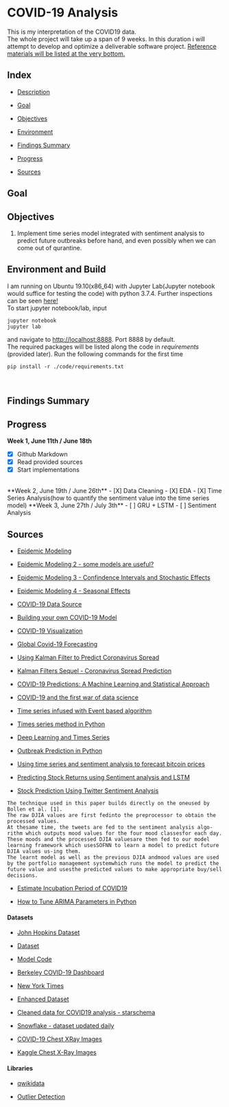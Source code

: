 # COVID-19 Analysis
This is my interpretation of the COVID19 data. <br>
The whole project will take up a span of 9 weeks. In this duration i will attempt to develop and optimize a deliverable software project. [Reference materials will be listed at the very bottom.](#Sources)

## Index

- [Description](#Description)

- [Goal](#Goal)

- [Objectives](#Objectives)

- [Environment](#Environment)

- [Findings Summary](#Summary)

- [Progress](#Progress)

- [Sources](#Sources)

## Goal


## Objectives
1. Implement time series model integrated with sentiment analysis to predict future outbreaks before hand, and even possibly when we can come out of qurantine. 

## Environment and Build
I am running on Ubuntu 19.10(x86_64) with Jupyter Lab(Jupyter notebook would suffice for testing the code) with python 3.7.4. Further inspections can be seen [here!](https://github.com/szacharias/COVID19-Analysis/blob/master/Code/Environment.ipynb) <br>
To start jupyter notebook/lab, input
```
jupyter notebook
jupyter lab
```
and navigate to [http://localhost:8888](http://localhost:8888). Port 8888 by default.
<br>
The required packages will be listed along the code in _requirements_ (provided later).
Run the following commands for the first time
```
pip install -r ./code/requirements.txt
```
 <br>


## Findings Summary 



## Progress
**Week 1, June 11th / June 18th**
- [X] Github Markdown
- [X] Read provided sources
- [X] Start implementations
<br>
**Week 2, June 19th / June 26th**
- [X] Data Cleaning
- [X] EDA
- [X] Time Series Analysis(how to quantify the sentiment value into the time series model) 
**Week 3, June 27th / July 3th** 
- [ ] GRU + LSTM
- [ ] Sentiment Analysis



## Sources 
- [Epidemic Modeling](https://medium.com/data-for-science/epidemic-modeling-101-or-why-your-covid19-exponential-fits-are-wrong-97aa50c55f8)

- [Epidemic Modeling 2 - some models are useful?](https://medium.com/data-for-science/epidemic-modeling-102-all-covid-19-models-are-wrong-but-some-are-useful-c81202cc6ee9)

- [Epidemic Modeling 3 - Confindence Intervals and Stochastic Effects](https://medium.com/data-for-science/epidemic-modeling-103-adding-confidence-intervals-and-stochastic-effects-to-your-covid-19-models-be618b995d6b)

- [Epidemic Modeling 4 - Seasonal Effects](https://medium.com/data-for-science/epidemic-modeling-104-impact-of-seasonal-effects-on-covid-19-16a1b14056f)

- [COVID-19 Data Source](https://www.kaggle.com/lisphilar/covid-19-data-with-sir-model)

- [Building your own COVID-19 Model](https://towardsdatascience.com/building-your-own-covid-19-epidemic-simple-model-using-python-e39788fbda55)

- [COVID-19 Visualization](https://towardsdatascience.com/visualise-covid-19-case-data-using-python-dash-and-plotly-e58feb34f70f)

- [Global Covid-19 Forecasting](https://towardsdatascience.com/global-covid-19-forecasting-with-linear-regression-and-arima-c154c163acc1)

- [Using Kalman Filter to Predict Coronavirus Spread](https://towardsdatascience.com/using-kalman-filter-to-predict-corona-virus-spread-72d91b74cc8)

- [Kalman Filters Sequel - Coronavirus Spread Prediction](https://medium.com/analytics-vidhya/coronavirus-updated-prediction-using-kalman-filter-3ef8b7a72409)

- [COVID-19 Predictions: A Machine Learning and Statistical Approach](https://medium.com/datadriveninvestor/covid-19-predictions-a-machine-learning-and-statistical-approach-410bef74f5c5)

- [COVID-19 and the first war of data science](https://medium.com/starschema-blog/covid-19-and-the-first-war-of-data-science-980798f075ef)

- [Time series infused with Event based algorithm](https://www.sciencedirect.com/science/article/pii/S0020025515000067)

- [Times series method in Python](https://machinelearningmastery.com/time-series-forecasting-methods-in-python-cheat-sheet/)

- [Deep Learning and Times Series](https://machinelearningmastery.com/start-here/#deep_learning_time_series)

- [Outbreak Prediction in Python](https://www.codespeedy.com/covid-19-outbreak-prediction-using-machine-learning-in-python/)

- [Using time series and sentiment analysis to forecast bitcoin prices](https://aisel.aisnet.org/cgi/viewcontent.cgi?article=1017&context=mcis2015)

- [Predicting Stock Returns using Sentiment analysis and LSTM](https://yujingma.com/2016/11/27/predicting-stock-returns-with-sentiment-analysis-and-lstm/)

- [Stock Prediction Using Twitter Sentiment Analysis](http://cs229.stanford.edu/proj2011/GoelMittal-StockMarketPredictionUsingTwitterSentimentAnalysis.pdf)
```
The technique used in this paper builds directly on the oneused by Bollen et al. [1]. 
The raw DJIA values are first fedinto the preprocessor to obtain the processed values. 
At thesame time, the tweets are fed to the sentiment analysis algo-rithm which outputs mood values for the four mood classesfor each day. 
These moods and the processed DJIA valuesare then fed to our model learning framework which usesSOFNN to learn a model to predict future DJIA values us-ing them. 
The learnt model as well as the previous DJIA andmood values are used by the portfolio management systemwhich runs the model to predict the future value and usesthe predicted values to make appropriate buy/sell decisions. 
```

- [Estimate Incubation Period of COVID19](https://www.acc.org/latest-in-cardiology/journal-scans/2020/05/11/15/18/the-incubation-period-of-coronavirus-disease)

- [How to Tune ARIMA Parameters in Python](https://machinelearningmastery.com/tune-arima-parameters-python/)

#### Datasets
- [John Hopkins Dataset](https://github.com/CSSEGISandData/COVID-19/)

- [Dataset](https://raw.githubusercontent.com/CSSEGISandData/COVID-19/master/csse_covid_19_data/csse_covid_19_time_series/)

- [Model Code](https://github.com/DataForScience/Epidemiology101/blob/master/Epidemiology001.ipynb)

- [Berkeley COVID-19 Dashboard](https://covidvis.berkeley.edu/?fbclid=IwAR3Tax0-IzkqEZ_7ZPyddaMhIoEDnSDTsetxLCK57arcxALggCrxgi6zRmY)

- [New York Times](https://github.com/nytimes/covid-19-data)

- [Enhanced Dataset](https://github.com/covidvis/covid19-vis/blob/master/data/quarantine-activity-US-Apr16-long.csv)

- [Cleaned data for COVID19 analysis - starschema](https://github.com/starschema/COVID-19-data)

- [Snowflake - dataset updated daily](https://www.snowflake.com/datasets/starschema/) 

- [COVID-19 Chest XRay Images](https://github.com/ieee8023/covid-chestxray-dataset)

- [Kaggle Chest X-Ray Images](https://www.kaggle.com/paultimothymooney/chest-xray-pneumonia)
#### Libraries

- [qwikidata](https://qwikidata.readthedocs.io/en/stable/readme.html)

- [Outlier Detection](https://www.analyticsvidhya.com/blog/2019/02/outlier-detection-python-pyod/)
